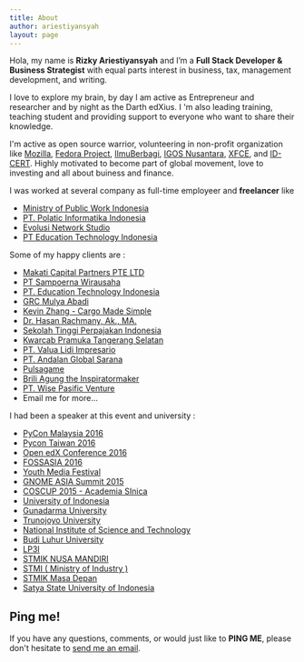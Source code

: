 ```yaml
---
title: About
author: ariestiyansyah
layout: page
---
```


<amp-img width="100" height="100" layout="responsive" src="/images/profile.jpg"></amp-img>

Hola, my name is __Rizky Ariestiyansyah__ and I’m a __Full Stack Developer & Business Strategist__ with equal parts interest in business, tax, management development, and writing.

I love to explore my brain, by day I am active as Entrepreneur and researcher and by night as the Darth edXius. I 'm also leading training, teaching student and providing support to everyone who want to share their knowledge.

I'm active as open source warrior, volunteering in non-profit organization like [Mozilla](https://mozillians.org/en-US/u/ariestiyansyah), [Fedora Project](http://fedoraproject.org), [IlmuBerbagi](http://ilmuberbagi.or.id), [IGOS Nusantara](http://igosnusantara.or.id), [XFCE](http://xfce.org), and [ID-CERT](http://www.cert.or.id). Highly motivated to become part of global movement, love to investing and all about buiness and finance.

<div class="github-card" data-github="ariestiyansyah" data-width="400" data-height="" data-theme="default"></div>
<script src="//cdn.jsdelivr.net/github-cards/latest/widget.js"></script>

I was worked at several company as full-time employeer and __freelancer__ like
 
- [Ministry of Public Work Indonesia](http://litbang.pu.go.id/)
- [PT. Polatic Informatika Indonesia](http://polatic.co.id)
- [Evolusi Network Studio](http://evonestudio.com)
- [PT Education Technology Indonesia](https://indonesiax.co.id)

Some of my happy clients are :

- [Makati Capital Partners PTE LTD](http://makaticapital.com)
- [PT Sampoerna Wirausaha](http://mekar.id)
- [PT. Education Technology Indonesia](http://indonesiax.co.id)
- [GRC Mulya Abadi](#)
- [Kevin Zhang - Cargo Made Simple](http://cargoerp.com)
- [Dr. Hasan Rachmany, Ak., MA.](http://stpi-pajak.ac.id)
- [Sekolah Tinggi Perpajakan Indonesia](http://stpi-pajak.ac.id)
- [Kwarcab Pramuka Tangerang Selatan](http://pramukatangsel.or.id)
- [PT. Valua Lidi Impresario](http://valuatraining.com) 
- [PT. Andalan Global Sarana](http://www.properti1001.com)
- [Pulsagame](http://pulsagame.com)
- [Brili Agung the Inspiratormaker](http://briliagung.com)
- [PT. Wise Pasific Venture](https://www.linkedin.com/company/8995616?goback=.anb_3942786_*2_*1_*1_*1_*1_*1&trk=prof-exp-company-name) 
- Email me for more...

I had been a speaker at this event and university :

- [PyCon Malaysia 2016](http://pycon.my)
- [Pycon Taiwan 2016](http://tw.pycon.org)
- [Open edX Conference 2016](http://2016openedxconference.sched.org/event/5c24f965a8c1e9ab825df7a5b5b509a3#.VvVUVjh0IGA.facebook)
- [FOSSASIA 2016](http://2016.fossasia.org/#speakers)
- [Youth Media Festival](http://youthmediafestival.com/)
- [GNOME ASIA Summit 2015](http://2015.gnome.asia)
- [COSCUP 2015 - Academia SInica](http://coscup.org/2015/zh-tw/program/#/%5B%E6%9C%AC%E8%AD%B0%E7%A8%8B%E8%AC%9B%E8%80%85%E8%87%A8%E6%99%82%E4%B8%8D%E5%85%8B%E5%87%BA%E5%B8%AD%EF%BC%8C%E5%8F%96%E6%B6%88%5D+Web+++Mobile+++Desktop+in+one+using+Firefox+Marketplace)
- [University of Indonesia](http://ui.ac.id)
- [Gunadarma University ](http://gunadarma.ac.id) 
- [Trunojoyo University](http://trunojoyo.ac.id) 
- [National Institute of Science and Technology](http://www.istn.ac.id/) 
- [Budi Luhur University](http://budiluhur.ac.id) 
- [LP3I](http://lp3i.ac.id) 
- [STMIK NUSA MANDIRI](http://nusamandiri.ac.id) 
- [STMI ( Ministry of Industry )](http://stmi.ac.id) 
- [STMIK Masa Depan](http://masadepan.ac.id/) 
- [Satya State University of Indonesia](http://usni.ac.id) 

## Ping me!

If you have any questions, comments, or would just like to __PING ME__, please don't hesitate to  [send me an email](mailto:ariestiyansyah.rizky@gmail.com). 

